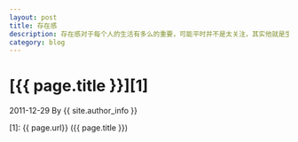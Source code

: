 ```yaml
---
layout: post
title: 存在感
description: 存在感对于每个人的生活有多么的重要，可能平时并不是太关注，其实他就是生活的全部
category: blog
---
```


# [{{ page.title }}][1]
2011-12-29 By {{ site.author_info }}





[Xiaoguo]:    http://guozs.com  "XiaoGuo"
[1]:    {{ page.url}}  ({{ page.title }})
